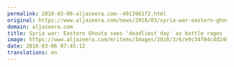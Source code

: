 ```yaml
---
permalink: 2018-03-06-aljazeera.com--491396172.html
original: https://www.aljazeera.com/news/2018/03/syria-war-eastern-ghouta-sees-deadliest-day-battle-rages-180306063039157.html
domain: aljazeera.com
title: Syria war: Eastern Ghouta sees 'deadliest day' as battle rages
image: https://www.aljazeera.com/mritems/Images/2018/3/6/e9c34f04cdd246029702f7414985f955_18.jpg
date: 2018-03-06 07:45:12
translations: en
---
```



